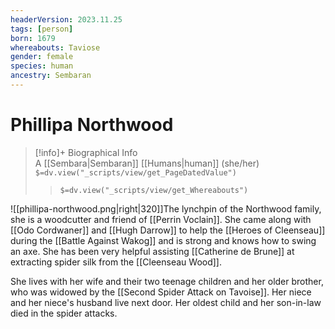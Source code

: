 ```yaml
---
headerVersion: 2023.11.25
tags: [person]
born: 1679
whereabouts: Taviose
gender: female
species: human
ancestry: Sembaran
---
```

# Phillipa Northwood
>[!info]+ Biographical Info  
> A [[Sembara|Sembaran]] [[Humans|human]] (she/her)  
> `$=dv.view("_scripts/view/get_PageDatedValue")`  
>> `$=dv.view("_scripts/view/get_Whereabouts")`

![[phillipa-northwood.png|right|320]]The lynchpin of the Northwood family, she is a woodcutter and friend of [[Perrin Voclain]]. She came along with [[Odo Cordwaner]] and [[Hugh Darrow]] to help the [[Heroes of Cleenseau]] during the [[Battle Against Wakog]] and is strong and knows how to swing an axe. She has been very helpful assisting [[Catherine de Brune]] at extracting spider silk from the [[Cleenseau Wood]].

She lives with her wife and their two teenage children and her older brother, who was widowed by the [[Second Spider Attack on Tavoise]]. Her niece and her niece's husband live next door. Her oldest child and her son-in-law died in the spider attacks. 